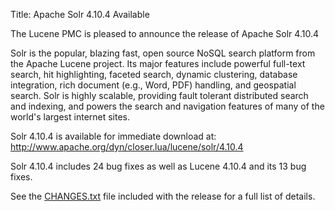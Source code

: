 Title: Apache Solr 4.10.4 Available

The Lucene PMC is pleased to announce the release of Apache Solr 4.10.4

Solr is the popular, blazing fast, open source NoSQL search platform
from the Apache Lucene project. Its major features include powerful
full-text search, hit highlighting, faceted search, dynamic
clustering, database integration, rich document (e.g., Word, PDF)
handling, and geospatial search. Solr is highly scalable, providing
fault tolerant distributed search and indexing, and powers the search
and navigation features of many of the world's largest internet sites.

Solr 4.10.4 is available for immediate download at:
<http://www.apache.org/dyn/closer.lua/lucene/solr/4.10.4>

Solr 4.10.4 includes 24 bug fixes as well as Lucene 4.10.4 and its 13 bug fixes.

See the [CHANGES.txt](/solr/4_10_4/changes/Changes.html)
file included with the release for a full list of details.


